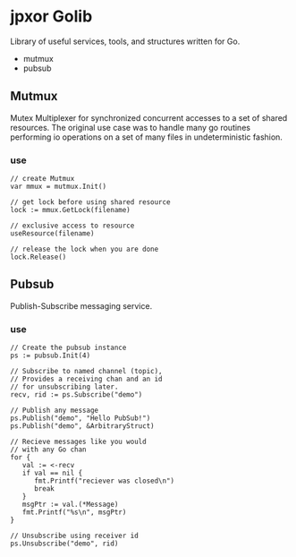 # jpxor Golib
Library of useful services, tools, and structures written for Go.
- mutmux
- pubsub

## Mutmux
Mutex Multiplexer for synchronized concurrent accesses to a set of shared resources. The original use case was to handle many go routines performing io operations on a set of many files in undeterministic fashion.

### use
```
// create Mutmux
var mmux = mutmux.Init()

// get lock before using shared resource
lock := mmux.GetLock(filename)

// exclusive access to resource
useResource(filename)

// release the lock when you are done
lock.Release()
```

## Pubsub
Publish-Subscribe messaging service.

### use
```
// Create the pubsub instance
ps := pubsub.Init(4)

// Subscribe to named channel (topic), 
// Provides a receiving chan and an id
// for unsubscribing later.
recv, rid := ps.Subscribe("demo")

// Publish any message
ps.Publish("demo", "Hello PubSub!")
ps.Publish("demo", &ArbitraryStruct)

// Recieve messages like you would
// with any Go chan
for {
   val := <-recv
   if val == nil {
      fmt.Printf("reciever was closed\n")
      break
   }
   msgPtr := val.(*Message)
   fmt.Printf("%s\n", msgPtr)
}

// Unsubscribe using receiver id
ps.Unsubscribe("demo", rid)
```
